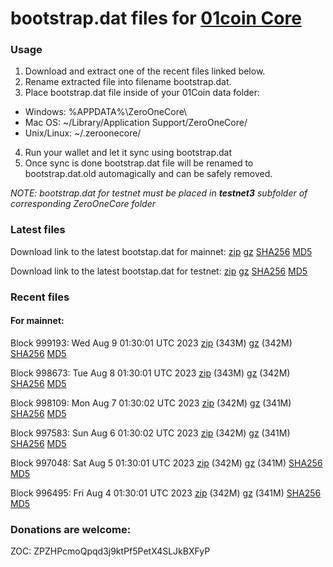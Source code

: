 # bootstrap.dat files for [01coin Core](https://01coin.io)

### Usage

1. Download and extract one of the recent files linked below.
2. Rename extracted file into filename bootstrap.dat.
3. Place bootstrap.dat file inside of your 01Coin data folder:
 - Windows: %APPDATA%\ZeroOneCore\
 - Mac OS: ~/Library/Application Support/ZeroOneCore/
 - Unix/Linux: ~/.zeroonecore/
4. Run your wallet and let it sync using bootstrap.dat
5. Once sync is done bootstrap.dat file will be renamed to bootstrap.dat.old automagically and can be safely removed.

_NOTE: bootstrap.dat for testnet must be placed in **testnet3** subfolder of corresponding ZeroOneCore folder_

### Latest files
Download link to the latest bootstap.dat for mainnet: [zip](https://files.01coin.io/mainnet/bootstrap.dat.zip) [gz](https://files.01coin.io/mainnet/bootstrap.dat.tar.gz) [SHA256](https://files.01coin.io/mainnet/sha256.txt) [MD5](https://files.01coin.io/mainnet/md5.txt)

Download link to the latest bootstap.dat for testnet: [zip](https://files.01coin.io/testnet/bootstrap.dat.zip) [gz](https://files.01coin.io/testnet/bootstrap.dat.tar.gz) [SHA256](https://files.01coin.io/testnet/sha256.txt) [MD5](https://files.01coin.io/testnet/md5.txt)

### Recent files

#### For mainnet:

Block 999193: Wed Aug  9 01:30:01 UTC 2023 [zip](https://files.01coin.io/mainnet/2023-08-09/bootstrap.dat.zip) (343M) [gz](https://files.01coin.io/mainnet/2023-08-09/bootstrap.dat.tar.gz) (342M) [SHA256](https://files.01coin.io/mainnet/2023-08-09/sha256.txt) [MD5](https://files.01coin.io/mainnet/2023-08-09/md5.txt)

Block 998673: Tue Aug  8 01:30:01 UTC 2023 [zip](https://files.01coin.io/mainnet/2023-08-08/bootstrap.dat.zip) (343M) [gz](https://files.01coin.io/mainnet/2023-08-08/bootstrap.dat.tar.gz) (342M) [SHA256](https://files.01coin.io/mainnet/2023-08-08/sha256.txt) [MD5](https://files.01coin.io/mainnet/2023-08-08/md5.txt)

Block 998109: Mon Aug  7 01:30:02 UTC 2023 [zip](https://files.01coin.io/mainnet/2023-08-07/bootstrap.dat.zip) (342M) [gz](https://files.01coin.io/mainnet/2023-08-07/bootstrap.dat.tar.gz) (341M) [SHA256](https://files.01coin.io/mainnet/2023-08-07/sha256.txt) [MD5](https://files.01coin.io/mainnet/2023-08-07/md5.txt)

Block 997583: Sun Aug  6 01:30:02 UTC 2023 [zip](https://files.01coin.io/mainnet/2023-08-06/bootstrap.dat.zip) (342M) [gz](https://files.01coin.io/mainnet/2023-08-06/bootstrap.dat.tar.gz) (341M) [SHA256](https://files.01coin.io/mainnet/2023-08-06/sha256.txt) [MD5](https://files.01coin.io/mainnet/2023-08-06/md5.txt)

Block 997048: Sat Aug  5 01:30:01 UTC 2023 [zip](https://files.01coin.io/mainnet/2023-08-05/bootstrap.dat.zip) (342M) [gz](https://files.01coin.io/mainnet/2023-08-05/bootstrap.dat.tar.gz) (341M) [SHA256](https://files.01coin.io/mainnet/2023-08-05/sha256.txt) [MD5](https://files.01coin.io/mainnet/2023-08-05/md5.txt)

Block 996495: Fri Aug  4 01:30:01 UTC 2023 [zip](https://files.01coin.io/mainnet/2023-08-04/bootstrap.dat.zip) (342M) [gz](https://files.01coin.io/mainnet/2023-08-04/bootstrap.dat.tar.gz) (341M) [SHA256](https://files.01coin.io/mainnet/2023-08-04/sha256.txt) [MD5](https://files.01coin.io/mainnet/2023-08-04/md5.txt)


### Donations are welcome:

ZOC: ZPZHPcmoQpqd3j9ktPf5PetX4SLJkBXFyP
